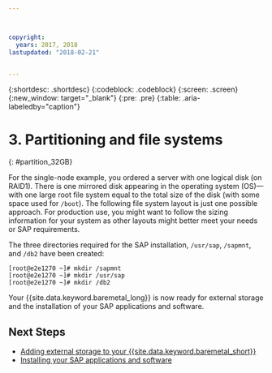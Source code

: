 ```yaml
---



copyright:
  years: 2017, 2018
lastupdated: "2018-02-21"


---
```


{:shortdesc: .shortdesc}
{:codeblock: .codeblock}
{:screen: .screen}
{:new_window: target="_blank"}
{:pre: .pre}
{:table: .aria-labeledby="caption"}

# 3. Partitioning and file systems
{: #partition_32GB}

For the single-node example, you ordered a server with one logical disk (on RAID1). There is one mirrored disk appearing in the operating system (OS)—with one large root file system equal to the total size of the disk (with some space used for `/boot`). The following file system layout is just one possible approach. For production use, you might want to follow the sizing information for your system as other layouts might better meet your needs or SAP requirements. 

The three directories required for the SAP installation, `/usr/sap`, `/sapmnt`, and `/db2` have been created:
```
[root@e2e1270 ~]# mkdir /sapmnt
[root@e2e1270 ~]# mkdir /usr/sap
[root@e2e1270 ~]# mkdir /db2
```
Your {{site.data.keyword.baremetal_long}} is now ready for external storage and the installation of your SAP applications and software.

## Next Steps

  * [Adding external storage to your {{site.data.keyword.baremetal_short}}](/docs/infrastructure/sap-netweaver-rhel-qrg/rhel-provisioning-external-storage-to-server.html)
  * [Installing your SAP applications and software](/docs/infrastructure/sap-netweaver-rhel-qrg/rhel-installing-your-SAP-landscape.html)
